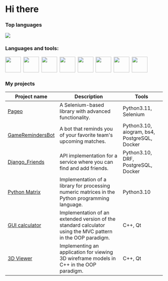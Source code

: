 # Hi there

### Top languages
![](http://github-profile-summary-cards.vercel.app/api/cards/repos-per-language?username=dmitryvshivtsev&theme=city_lights)
### Languages and tools:
<img src="https://cdn.jsdelivr.net/gh/devicons/devicon/icons/docker/docker-original.svg" width="50" height="50"/>&nbsp;
<img src="https://cdn.jsdelivr.net/gh/devicons/devicon/icons/python/python-original.svg" width="50" height="50"/>&nbsp;
<img src="https://cdn.jsdelivr.net/gh/devicons/devicon/icons/fastapi/fastapi-original.svg" width="50" height="50"/>&nbsp;
<img src="https://cdn.jsdelivr.net/gh/devicons/devicon/icons/postgresql/postgresql-plain.svg" width="50" height="50"/>&nbsp;
<img src="https://cdn.jsdelivr.net/gh/devicons/devicon/icons/linux/linux-original.svg" width="50" height="50"/>&nbsp;
<img src="https://cdn.jsdelivr.net/gh/devicons/devicon/icons/bash/bash-original.svg" width="50" height="50"/>&nbsp;
<img src="https://cdn.jsdelivr.net/gh/devicons/devicon/icons/git/git-original.svg" width="50" height="50"/>&nbsp;
<img src="https://cdn.jsdelivr.net/gh/devicons/devicon/icons/cplusplus/cplusplus-original.svg" width="50" height="50"/>&nbsp;
### My projects
| Project name | Description | Tools |
|--------------|-------------|-------|
| [Pageo](https://github.com/dmitryvshivtsev/pageo) | A Selenium-based library with advanced functionality. | Python3.11, Selenium |
| [GameRemindersBot](https://github.com/dmitryvshivtsev/GameRemindersBot) | A bot that reminds you of your favorite team's upcoming matches. | Python3.10, aiogram, bs4, PostgreSQL, Docker |
| [Django_Friends](https://github.com/dmitryvshivtsev/Django_Friends) | API implementation for a service where you can find and add friends. | Python3.10, DRF, PostgreSQL, Docker |
| [Python Matrix](https://github.com/dmitryvshivtsev/Python_Matrix) | Implementation of a library for processing numeric matrices in the Python programming language. | Python3.10 |
| [GUI calculator](https://github.com/dmitryvshivtsev/GUI_Calculator) | Implementation of an extended version of the standard calculator using the MVC pattern in the OOP paradigm. | C++, Qt |
| [3D Viewer](https://github.com/dmitryvshivtsev/Viewer-for-3D-objects) | Implementing an application for viewing 3D wireframe models in C++ in the OOP paradigm. | C++, Qt |






